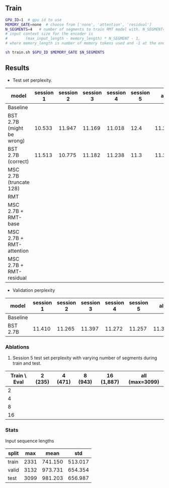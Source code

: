## Train

```bash
GPU_ID=1  # gpu id to use
MEMORY_GATE=none  # choose from ['none', 'attention', 'residual']
N_SEGMENTS=4   # number of segments to train RMT model with. N_SEGMENT=4 means the effective
# input context size for the encoder is
#        (max_input_length - memory_length) * N_SEGMENT - 1,
# where memory_length is number of memory tokens used and -1 at the end is for EOS.

sh train.sh $GPU_ID $MEMORY_GATE $N_SEGMENTS
```

## Results

* Test set perplexity.

| model                    | session 1 | session 2 | session 3 | session 4 | session 5 |  all   |
|--------------------------|-----------|-----------|-----------|-----------|-----------|--------|
| Baseline                 |           |           |           |           |           |        |
| BST 2.7B (might be wrong)| 10.533    | 11.947    | 11.169    | 11.018    | 12.4      | 11.201 |
| BST 2.7B (correct)       | 11.513    | 10.775    | 11.182    | 11.238    | 11.3      | 11.201 |
| MSC 2.7B (truncate 128)  |           |           |           |           |           |        |
| RMT                      |           |           |           |           |           |        |
| MSC 2.7B + RMT-base      |           |           |           |           |           |        |
| MSC 2.7B + RMT-attention |           |           |           |           |           |        |
| MSC 2.7B + RMT-residual  |           |           |           |           |           |        |

* Validation perplexity

| model                    | session 1 | session 2 | session 3 | session 4 | session 5 |  all   |
|--------------------------|-----------|-----------|-----------|-----------|-----------|--------|
| Baseline                 |           |           |           |           |           |        |
| BST 2.7B                 | 11.410    | 11.265    | 11.397    | 11.272    | 11.257    | 11.324 |


### Ablations

1. Session 5 test set perplexity with varying number of segments during train and test.

| Train \ Eval | 2 (235) | 4 (471) | 8 (943) | 16 (1,887) | all (max=3099) |
|--------------|---------|---------|---------|------------|----------------|
| 2            |         |         |         |            |                |
| 4            |         |         |         |            |                |
| 8            |         |         |         |            |                |
| 16           |         |         |         |            |                |

### Stats

Input sequence lengths

| split | max   | mean    | std     |
|-------|-------|---------|---------|
| train | 2331  | 741.150 | 513.017 |
| valid | 3132  | 973.731 | 654.354 |
| test  | 3099  | 981.203 | 656.987 |